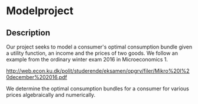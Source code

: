 # Modelproject

## Description

Our project seeks to model a consumer's optimal consumption bundle given a utility function, an income and the prices of two goods. We follow an example from the ordinary winter exam 2016 in Microeconomics 1. 

http://web.econ.ku.dk/polit/studerende/eksamen/opgrv/filer/Mikro%20I%20december%202016.pdf

We determine the optimal consumption bundles for a consumer for various prices algebraically and numerically. 
